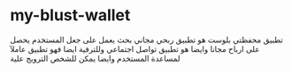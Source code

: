 # my-blust-wallet
تطبيق محفظتي بلوست هو تطبيق ربحي مجاني بحث يعمل على جعل المستخدم يحصل على ارباح مجانا وايضا هو تطبيق تواصل اجتماعي وللترفية ايضا فهو تطبيق عاملآ لمساعدة المستخدم وايضا يمكن للشخص الترويج علية
